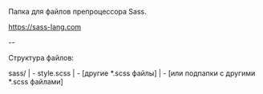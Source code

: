 Папка для файлов препроцессора Sass.

https://sass-lang.com

--

Структура файлов:



sass/
| - style.scss
| - [другие *.scss файлы]
| - [или подпапки с другими *.scss файлами]
